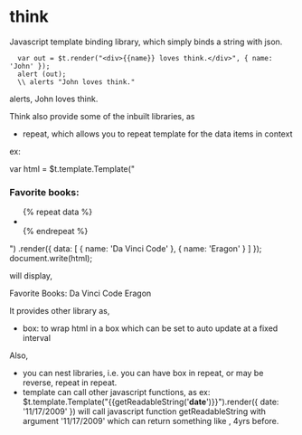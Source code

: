 # think

Javascript template binding library, which simply binds a string with json.

```
  var out = $t.render("<div>{{name}} loves think.</div>", { name: 'John' });
  alert (out);
  \\ alerts "John loves think."
```
  
alerts, John loves think.

Think also provide some of the inbuilt libraries, as

- repeat, which allows you to repeat template for the data items in context

ex: 

  var html = $t.template.Template("<h3>Favorite books: </h3><ul>{% repeat data %}<li></li>{% endrepeat %}</ul>")
                .render({
                  data: [
                    { name: 'Da Vinci Code' },
                    { name: 'Eragon' }
                  ]
                });
  document.write(html);

will display,

  Favorite Books:
    Da Vinci Code
    Eragon
    
It provides other library as,
- box: to wrap html in a box which can be set to auto update at a fixed interval

Also,
- you can nest libraries, i.e. you can have box in repeat, or may be reverse, repeat in  repeat.
- template can call other javascript functions, as
    ex: $t.template.Template("{{getReadableString('__date__')}}").render({ date: '11/17/2009' })
        will call javascript function getReadableString with argument '11/17/2009' which can return something like
        , 4yrs before.
